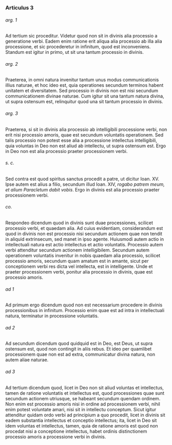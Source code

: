 ### Articulus 3

###### arg. 1
Ad tertium sic proceditur. Videtur quod non sit in divinis alia processio a generatione verbi. Eadem enim ratione erit aliqua alia processio ab illa alia processione, et sic procederetur in infinitum, quod est inconveniens. Standum est igitur in primo, ut sit una tantum processio in divinis.

###### arg. 2
Praeterea, in omni natura invenitur tantum unus modus communicationis illius naturae, et hoc ideo est, quia operationes secundum terminos habent unitatem et diversitatem. Sed processio in divinis non est nisi secundum communicationem divinae naturae. Cum igitur sit una tantum natura divina, ut supra ostensum est, relinquitur quod una sit tantum processio in divinis.

###### arg. 3
Praeterea, si sit in divinis alia processio ab intelligibili processione verbi, non erit nisi processio amoris, quae est secundum voluntatis operationem. Sed talis processio non potest esse alia a processione intellectus intelligibili, quia voluntas in Deo non est aliud ab intellectu, ut supra ostensum est. Ergo in Deo non est alia processio praeter processionem verbi.

###### s. c.
Sed contra est quod spiritus sanctus procedit a patre, ut dicitur Ioan. XV. Ipse autem est alius a filio, secundum illud Ioan. XIV, *rogabo patrem meum, et alium Paracletum dabit vobis*. Ergo in divinis est alia processio praeter processionem verbi.

###### co.
Respondeo dicendum quod in divinis sunt duae processiones, scilicet processio verbi, et quaedam alia. Ad cuius evidentiam, considerandum est quod in divinis non est processio nisi secundum actionem quae non tendit in aliquid extrinsecum, sed manet in ipso agente. Huiusmodi autem actio in intellectuali natura est actio intellectus et actio voluntatis. Processio autem verbi attenditur secundum actionem intelligibilem. Secundum autem operationem voluntatis invenitur in nobis quaedam alia processio, scilicet processio amoris, secundum quam amatum est in amante, sicut per conceptionem verbi res dicta vel intellecta, est in intelligente. Unde et praeter processionem verbi, ponitur alia processio in divinis, quae est processio amoris.

###### ad 1
Ad primum ergo dicendum quod non est necessarium procedere in divinis processionibus in infinitum. Processio enim quae est ad intra in intellectuali natura, terminatur in processione voluntatis.

###### ad 2
Ad secundum dicendum quod quidquid est in Deo, est Deus, ut supra ostensum est, quod non contingit in aliis rebus. Et ideo per quamlibet processionem quae non est ad extra, communicatur divina natura, non autem aliae naturae.

###### ad 3
Ad tertium dicendum quod, licet in Deo non sit aliud voluntas et intellectus, tamen de ratione voluntatis et intellectus est, quod processiones quae sunt secundum actionem utriusque, se habeant secundum quendam ordinem. Non enim est processio amoris nisi in ordine ad processionem verbi, nihil enim potest voluntate amari, nisi sit in intellectu conceptum. Sicut igitur attenditur quidam ordo verbi ad principium a quo procedit, licet in divinis sit eadem substantia intellectus et conceptio intellectus; ita, licet in Deo sit idem voluntas et intellectus, tamen, quia de ratione amoris est quod non procedat nisi a conceptione intellectus, habet ordinis distinctionem processio amoris a processione verbi in divinis.

